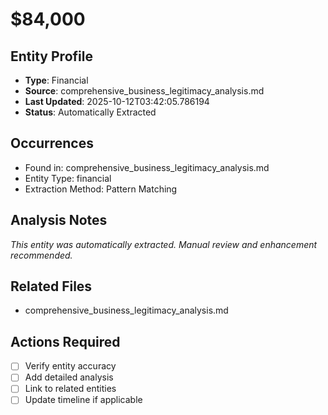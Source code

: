 # $84,000

## Entity Profile
- **Type**: Financial
- **Source**: comprehensive_business_legitimacy_analysis.md
- **Last Updated**: 2025-10-12T03:42:05.786194
- **Status**: Automatically Extracted

## Occurrences
- Found in: comprehensive_business_legitimacy_analysis.md
- Entity Type: financial
- Extraction Method: Pattern Matching

## Analysis Notes
*This entity was automatically extracted. Manual review and enhancement recommended.*

## Related Files
- comprehensive_business_legitimacy_analysis.md

## Actions Required
- [ ] Verify entity accuracy
- [ ] Add detailed analysis
- [ ] Link to related entities
- [ ] Update timeline if applicable
